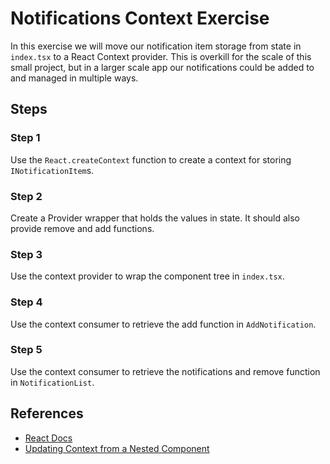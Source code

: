# Notifications Context Exercise

In this exercise we will move our notification item storage from state in `index.tsx` to a React Context provider.
This is overkill for the scale of this small project, but in a larger scale app our notifications could be added to and managed in multiple ways.

## Steps

### Step 1

Use the `React.createContext` function to create a context for storing `INotificationItem`s.

### Step 2

Create a Provider wrapper that holds the values in state. It should also provide remove and add functions.

### Step 3

Use the context provider to wrap the component tree in `index.tsx`.

### Step 4

Use the context consumer to retrieve the add function in `AddNotification`.

### Step 5

Use the context consumer to retrieve the notifications and remove function in `NotificationList`.

## References

- [React Docs](https://reactjs.org/docs/context.html)
- [Updating Context from a Nested Component](https://reactjs.org/docs/context.html#updating-context-from-a-nested-component)
